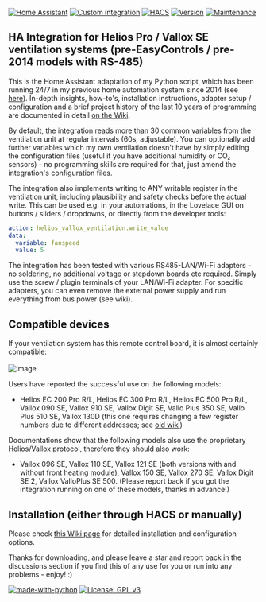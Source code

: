 [![Home Assistant](https://img.shields.io/badge/Home%20Assistant-%2341BDF5.svg)](https://www.home-assistant.io)
[![Custom integration](https://img.shields.io/badge/custom%20integration-%2341BDF5.svg)](https://www.home-assistant.io/getting-started/concepts-terminology)
[![HACS](https://img.shields.io/badge/HACS-default-green.svg)](https://github.com/hacs)
[![Version](https://img.shields.io/badge/Version-v2025.06.1-green.svg)](https://github.com/Tom-Bom-badil/home-assistant_helios-vallox/releases)
[![Maintenance](https://img.shields.io/badge/Maintained%3F-yes-green.svg)](https://GitHub.com/Tom-Bom-badil/home-assistant_helios-vallox/graphs/commit-activity)

## HA Integration for Helios Pro / Vallox SE ventilation systems (pre-EasyControls / pre-2014 models with RS-485)

This is the Home Assistant adaptation of my Python script, which has been running 24/7 in my previous home automation system since 2014 (see [here](https://github.com/Tom-Bom-badil/helios/wiki)). In-depth insights, how-to's, installation instructions,  adapter setup / configuration and a brief project history of the last 10 years of programming are documented in detail [on the Wiki](https://github.com/Tom-Bom-badil/home-assistant_helios-vallox/wiki).

By default, the integration reads more than 30 common variables from the ventilation unit at regular intervals (60s, adjustable). You can optionally add further variables which my own ventilation doesn't have by simply editing the configuration files (useful if you have additional humidity or CO₂ sensors) - no programming skills are required for that, just amend the integration's configuration files.

The integration also implements writing to ANY writable register in the ventilation unit, including plausibility and safety checks before the actual write. This can be used e.g. in your automations, in the Lovelace GUI on buttons / sliders / dropdowns, or directly from the developer tools:
```yaml
action: helios_vallox_ventilation.write_value
data:
  variable: fanspeed
  value: 5
```
The integration has been tested with various RS485-LAN/Wi-Fi adapters - no soldering, no additional voltage or stepdown boards etc required. Simply use the screw / plugin terminals of your LAN/Wi-Fi adapter. For specific adapters, you can even remove the external power supply and run everything from bus power (see wiki).

## Compatible devices

If your ventilation system has this remote control board, it is almost certainly compatible:<br/><br/>
![image](https://github.com/user-attachments/assets/9ab43b78-0f58-494b-a876-656de4c8cb8b)

Users have reported the successful use on the following models:
- Helios EC 200 Pro R/L, Helios EC 300 Pro R/L, Helios EC 500 Pro R/L, Vallox 090 SE, Vallox 910 SE, Vallox Digit SE, Vallo Plus 350 SE, Vallo Plus 510 SE, Vallox 130D (this one requires changing a few register numbers due to different addresses; see [old wiki](https://github.com/Tom-Bom-badil/SmartHomeNG-Helios/wiki))

Documentations show that the following models also use the proprietary Helios/Vallox protocol, therefore they should also work:
- Vallox 096 SE, Vallox 110 SE, Vallox 121 SE (both versions with and without front heating module), Vallox 150 SE, Vallox 270 SE, Vallox Digit SE 2, Vallox ValloPlus SE 500. (Please report back if you got the integration running on one of these models, thanks in advance!)

## Installation (either through HACS or manually)

Please check [this Wiki page](https://github.com/Tom-Bom-badil/home-assistant_helios-vallox/wiki/Installation-and-setup-within-HA) for detailed installation and configuration options.

Thanks for downloading, and please leave a star and report back in the discussions section if you find this of any use for you or run into any problems - enjoy! :)

[![made-with-python](https://img.shields.io/badge/Made%20with-Python-1f425f.svg)](https://www.python.org/)
[![License: GPL v3](https://img.shields.io/badge/License-GPLv3-blue.svg)](https://www.gnu.org/licenses/gpl-3.0)
